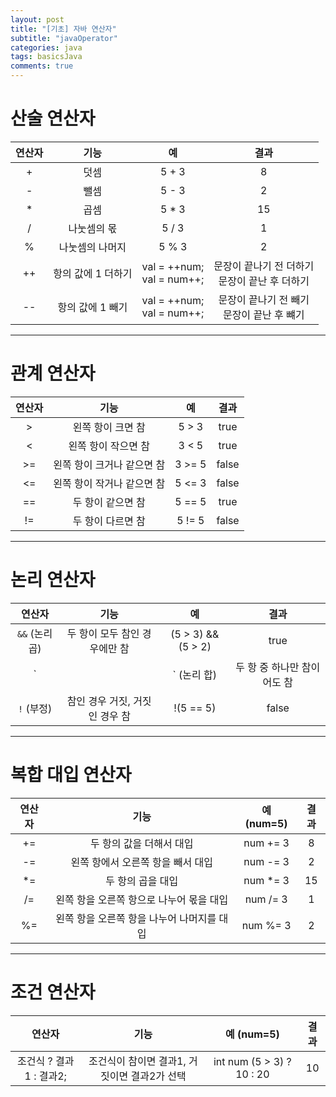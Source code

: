 ```yaml
---
layout: post
title: "[기초] 자바 연산자"
subtitle: "javaOperator"
categories: java
tags: basicsJava
comments: true
---
```


# 산술 연산자

|연산자|기능|예|결과|
|:---:|:---:|:---:|:---:|
|+|덧셈|5 + 3|8|
|-|뺄셈|5 - 3|2|
|*|곱셈|5 * 3|15|
|/|나눗셈의 몫|5 / 3|1|
|%|나눗셈의 나머지|5 % 3|2|
|++|항의 값에 1 더하기|val = ++num;<br>val = num++;|문장이 끝나기 전 더하기<br>문장이 끝난 후 더하기|
|--|항의 값에 1 빼기|val = ++num;<br>val = num++;|문장이 끝나기 전 빼기<br>문장이 끝난 후 뺴기|

* * * 

# 관계 연산자

|연산자|기능|예|결과|
|:---:|:---:|:---:|:---:|
|>|왼쪽 항이 크면 참|5 > 3|true|
|<|왼쪽 항이 작으면 참|3 < 5|true|
|>=|왼쪽 항이 크거나 같으면 참|3 >= 5|false|
|<=|왼쪽 항이 작거나 같으면 참|5 <= 3|false|
|==|두 항이 같으면 참|5 == 5|true|
|!=|두 항이 다르면 참|5 != 5|false|

* * * 

# 논리 연산자

|연산자|기능|예|결과|
|:---:|:---:|:---:|:---:|
|`&&` (논리 곱)|두 항이 모두 참인 경우에만 참|(5 > 3) && (5 > 2)|true|
|`||` (논리 합)|두 항 중 하나만 참이어도 참|(5 > 3) && (5 < 2)|true|
|`!` (부정)|참인 경우 거짓, 거짓인 경우 참|!(5 == 5)|false|

* * *

# 복합 대입 연산자

|연산자|기능|예(num=5)|결과|
|:---:|:---:|:---:|:---:|
|+=|두 항의 값을 더해서 대입|num += 3|8|
|-=|왼쪽 항에서 오른쪽 항을 빼서 대입|num -= 3|2|
|*=|두 항의 곱을 대입|num *= 3|15|
|/=|왼쪽 항을 오른쪽 항으로 나누어 몫을 대입|num /= 3|1|
|%=|왼쪽 항을 오른쪽 항을 나누어 나머지를 대입|num %= 3|2|

* * *

# 조건 연산자

|연산자|기능|예 (num=5)|결과|
|:---:|:---:|:---:|:---:|
|조건식 ? 결과1 : 결과2;|조건식이 참이면 결과1, 거짓이면 결과2가 선택|int num (5 > 3) ? 10 : 20|10|